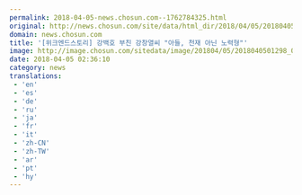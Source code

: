 ```yaml
---
permalink: 2018-04-05-news.chosun.com--1762784325.html
original: http://news.chosun.com/site/data/html_dir/2018/04/05/2018040501361.html
domain: news.chosun.com
title: '[위크엔드스토리] 강백호 부친 강창열씨 "아들, 천재 아닌 노력형"'
image: http://image.chosun.com/sitedata/image/201804/05/2018040501298_0.jpg
date: 2018-04-05 02:36:10
category: news
translations: 
 - 'en'
 - 'es'
 - 'de'
 - 'ru'
 - 'ja'
 - 'fr'
 - 'it'
 - 'zh-CN'
 - 'zh-TW'
 - 'ar'
 - 'pt'
 - 'hy'
---
```


